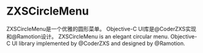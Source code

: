 # ZXSCircleMenu
ZXSCircleMenu是一个优雅的圆形菜单。 Objective-C UI库是@CoderZXS实现和@Ramotion设计。 ZXSCircleMenu is an elegant circular menu. Objective-C UI library implemented by @CoderZXS and designed by @Ramotion.
